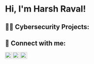 <h1>Hi, I'm Harsh Raval! 

<h2>👨‍💻 Cybersecurity Projects:</h2>



<h2> 🤳 Connect with me:</h2>

[<img align="left" alt="Harsh Raval | Twitter" width="22px" src="https://cdn.jsdelivr.net/npm/simple-icons@v3/icons/twitter.svg" />][twitter]
[<img align="left" alt="Harsh Raval | LinkedIn" width="22px" src="https://cdn.jsdelivr.net/npm/simple-icons@v3/icons/linkedin.svg" />][linkedin]
[<img align="left" alt="Harsh Raval | Instagram" width="22px" src="https://cdn.jsdelivr.net/npm/simple-icons@v3/icons/instagram.svg" />][instagram]

[twitter]: https://twitter.com/hraval1510
[instagram]: https://www.instagram.com/hraval1510/
[linkedin]: https://linkedin.com/in/hraval1510

<!--
**hraval1510** is a ✨ _special_ ✨ repository because its `README.md` (this file) appears on your GitHub profile.

Here are some ideas to get you started:

- 🔭 I’m currently working on ...
- 🌱 I’m currently learning ...
- 👯 I’m looking to collaborate on ...
- 🤔 I’m looking for help with ...
- 💬 Ask me about ...
- 📫 How to reach me: ...
- 😄 Pronouns: ...
- ⚡ Fun fact: ...
-->
